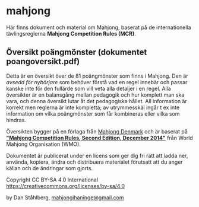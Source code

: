 # mahjong
Här finns dokument och material om Mahjong, baserat på de internationella tävlingsreglerna **Mahjong Competition Rules (MCR)**.

## Översikt poängmönster (dokumentet poangoversikt.pdf)
Detta är en översikt över de 81 poängmönster som finns i Mahjong. Den är _avsedd för nybörjare_ som
behöver förstå vad en regel innebär och passar kanske inte för den fullärde som vill veta
alla detaljer i en regel. Alla översikter är en balansgång mellan pedagogik och
hur komplett man ska vara, och denna översikt lutar åt det pedagogiska hållet.
All information är korrekt men reglerna är inte kompletta; av utrymmesskäl
ingår t ex inte information om vilka poängmönster som får kombineras eller vilka som hindras.

Översikten bygger på en förlaga från [Mahjong Denmark](https://mahjong.dk) och är baserat
på [**"Mahjong Competition Rules, Second Edition, December 2014"**](http://www.mindmahjong.com/adobe/20140411MCREnglish.pdf)
från World Mahjong Organisation (WMO).

Dokumentet är publicerat under en licens som ger dig fri rätt att ladda ner, 
använda, kopiera, ändra och distribuera materialet förutsatt att du anger källan och de ändringar som gjorts.

Copyright CC BY-SA 4.0 International https://creativecommons.org/licenses/by-sa/4.0

by Dan Ståhlberg, mahjongihaninge@gmail.com

